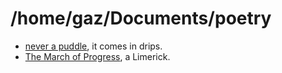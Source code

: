 # /home/gaz/Documents/poetry

* [never a puddle](never-a-puddle), it comes in drips.
* [The March of Progress](the-march-of-progress), a Limerick.
